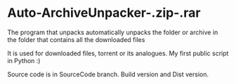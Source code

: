 # Auto-ArchiveUnpacker-.zip-.rar
The program that unpacks automatically unpacks the folder or archive in the folder that contains all the downloaded files

It is used for downloaded files, torrent or its analogues.
My first public script in Python :)

Source code is in SourceCode branch. Build version and Dist version.
